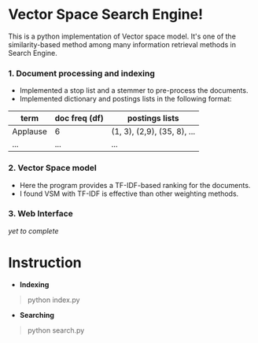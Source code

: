 
# Vector Space Search Engine!

This is a python implementation of Vector space model. It's one of the similarity-based method among many information retrieval methods in Search Engine.

###  1. Document processing and indexing
 - Implemented a stop list and a stemmer to pre-process the documents.
 - Implemented dictionary and postings lists in the following format:

 term | doc freq (df) | postings lists
--- | --- | --- 
Applause | 6 | (1, 3), (2,9), (35, 8), ... 
... | ... | ... 

### 2. Vector Space model

- Here the program provides a TF-IDF-based ranking for the documents.
- I found VSM with TF-IDF is effective than other weighting methods. 

### 3. Web Interface
*yet to complete*



#  Instruction
- **Indexing**
> python index.py
- **Searching**
> python search.py